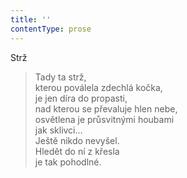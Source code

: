 ```yaml
---
title: ''
contentType: prose
---
```


Strž

> Tady ta strž,  
> kterou poválela zdechlá kočka,  
> je jen díra do propasti,  
> nad kterou se převaluje hlen nebe,  
> osvětlena je průsvitnými houbami  
> jak sklivci…  
> Ještě nikdo nevyšel.  
> Hledět do ní z křesla  
> je tak pohodlné.
